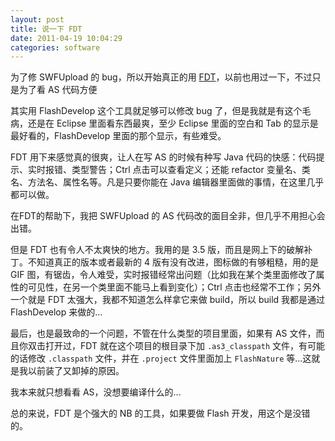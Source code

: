```yaml
---
layout: post
title: 说一下 FDT
date: 2011-04-19 10:04:29
categories: software
---
```


为了修 SWFUpload 的 bug，所以开始真正的用 [FDT](http://fdt.powerflasher.com/)，以前也用过一下，不过只是为了看 AS 代码方便

其实用 FlashDevelop 这个工具就足够可以修改 bug 了，但是我就是有这个毛病，还是在 Eclipse 里面看东西最爽，至少 Eclipse 里面的空白和 Tab 的显示是最好看的，FlashDevelop 里面的那个显示，有些难受。

FDT 用下来感觉真的很爽，让人在写 AS 的时候有种写 Java 代码的快感：代码提示、实时报错、类型警告；Ctrl 点击可以查看定义；还能 refactor 变量名、类名、方法名、属性名等。凡是只要你能在 Java 编辑器里面做的事情，在这里几乎都可以做。

在FDT的帮助下，我把 SWFUpload 的 AS 代码改的面目全非，但几乎不用担心会出错。

但是 FDT 也有令人不太爽快的地方。我用的是 3.5 版，而且是网上下的破解补丁。不知道真正的版本或者最新的 4 版有没有改进，图标做的有够粗糙，用的是 GIF 图，有锯齿，令人难受，实时报错经常出问题（比如我在某个类里面修改了属性的可见性，在另一个类里面不能马上看到变化）；Ctrl 点击也经常不工作；另外一个就是 FDT 太强大，我都不知道怎么样拿它来做 build，所以 build 我都是通过 FlashDevelop 来做的...

最后，也是最致命的一个问题，不管在什么类型的项目里面，如果有 AS 文件，而且你双击打开过，FDT 就在这个项目的根目录下加 `.as3_classpath` 文件，有可能的话修改 `.classpath` 文件，并在 `.project` 文件里面加上 `FlashNature` 等...这就是我以前装了又卸掉的原因。

我本来就只想看看 AS，没想要编译什么的...

总的来说，FDT 是个强大的 NB 的工具，如果要做 Flash 开发，用这个是没错的。